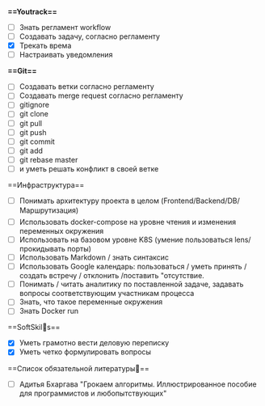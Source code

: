 **==Youtrack==**

- [ ] Знать регламент workflow 
- [ ] Создавать задачу, согласно регламенту
- [x] Трекать времa  
- [ ] Настраивать уведомления

**==Git==**
- [ ] Создавать ветки согласно регламенту
- [ ] Создавать merge request согласно регламенту  
- [ ] gitignore  
- [ ] git clone  
- [ ] git pull 
- [ ] git push  
- [ ] git commit  
- [ ] git add  
- [ ] git rebase master
- [ ] и уметь решать конфликт в своей ветке

==Инфраструктурa==
- [ ] Понимать архитектуру проекта в целом (Frontend/Backend/DB/Маршрутизация)
- [ ] Использовать docker-compose на уровне чтения и изменения переменных окружения
- [ ] Использовать на базовом уровне K8S (умение пользоваться lens/прокидывать порты)
- [ ] Использовать Markdown / знать синтаксис
- [ ] Использовать Google календарь: пользоваться / уметь принять / создать встречу / отклонить /поставить "отсутствие.
- [ ] Понимать / читать аналитику по поставленной задаче, задавать вопросы соответствующим участникам процесса
- [ ] Знать, что такое переменные окружения
- [ ] Знать Docker run
    
==SoftSkils==
    
- [x] Уметь грамотно вести деловую переписку
- [x] Уметь четко формулировать вопросы
    
==Список обязательной литературы==  
- [ ] Адитья Бхаргава "Грокаем алгоритмы. Иллюстрированное пособие для программистов и любопытствующих"




